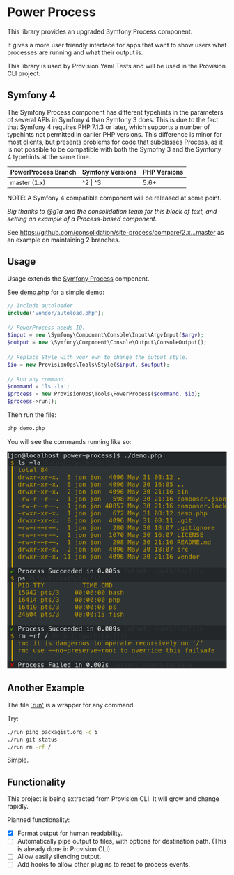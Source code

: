 # Power Process

This library provides an upgraded Symfony Process component.

It gives a more user friendly interface for apps that want to show users what processes are running and what their output is.

This library is used by Provision Yaml Tests and will be used in the Provision CLI project.

## Symfony 4	

The Symfony Process component has different typehints in the parameters of several APIs in Symfony 4 than Symfony 3 does. This is due to the fact that Symfony 4 requires PHP 7.1.3 or later, which supports a number of typehints not permitted in earlier PHP versions. This difference is minor for most clients, but presents problems for code that subclasses Process, as it is not possible to be compatible with both the Symofny 3 and the Symfony 4 typehints at the same time.	

| PowerProcess Branch | Symfony Versions | PHP Versions
| ------------ | ---------------- | ------------
| master (1.x) | ^2 \| ^3         | 5.6+

NOTE: A Symfony 4 compatible component will be released at some point.

*Big thanks to @g1a and the consolidation team for this block of text, and setting an example of a Process-based component.*

See https://github.com/consolidation/site-process/compare/2.x...master as an example on maintaining 2 branches.

## Usage

Usage extends the [Symfony Process](https://symfony.com/doc/current/components/process.html) component.

See [demo.php](demo.php) for a simple demo:

```php
// Include autoloader
include('vendor/autoload.php');

// PowerProcess needs IO.
$input = new \Symfony\Component\Console\Input\ArgvInput($argv);
$output = new \Symfony\Component\Console\Output\ConsoleOutput();

// Replace Style with your own to change the output style.
$io = new ProvisionOps\Tools\Style($input, $output);

// Run any command.
$command = 'ls -la';
$process = new ProvisionOps\Tools\PowerProcess($command, $io);
$process->run();
```

Then run the file:

```bash
php demo.php
```

You will see the commands running like so:

![Demo.php Output](assets/demo.png)

## Another Example

The file [`run'](run) is a wrapper for any command. 

Try:

```bash
./run ping packagist.org -c 5
./run git status
./run rm -rf /
```

Simple.

## Functionality

This project is being extracted from Provision CLI. It will grow and change rapidly.

Planned functionality:

- [x] Format output for human readability.
- [ ] Automatically pipe output to files, with options for destination path. (This is already done in Provision CLI)
- [ ] Allow easily silencing output.
- [ ] Add hooks to allow other plugins to react to process events.

